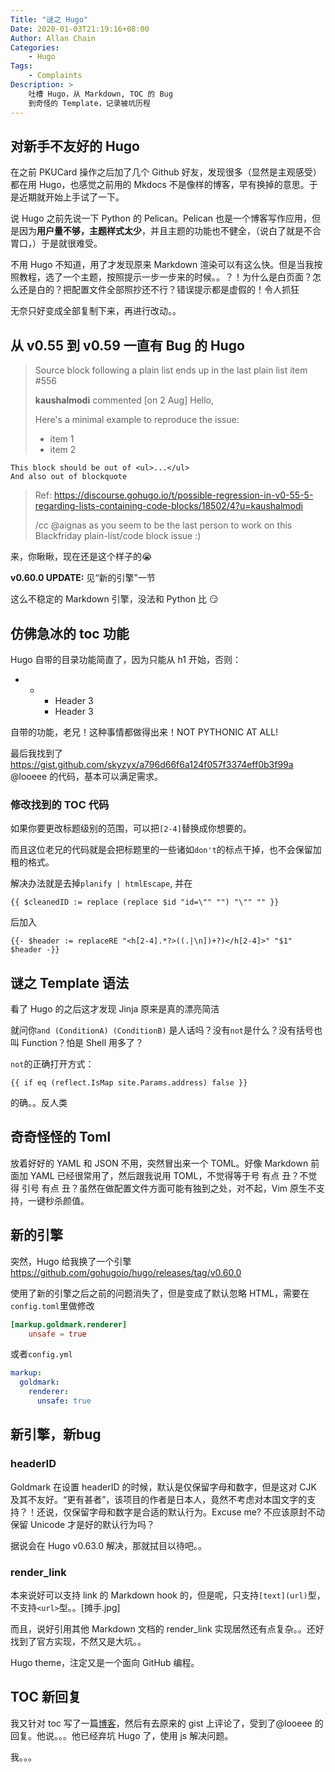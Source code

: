 ```yaml
---
Title: "谜之 Hugo"
Date: 2020-01-03T21:19:16+08:00
Author: Allan Chain
Categories:
    - Hugo
Tags: 
    - Complaints
Description: >
    吐槽 Hugo，从 Markdown, TOC 的 Bug
    到奇怪的 Template，记录被坑历程
---
```


## 对新手不友好的 Hugo

在之前 PKUCard 操作之后加了几个 Github 好友，发现很多（显然是主观感受）都在用 Hugo，也感觉之前用的 Mkdocs 不是像样的博客，早有换掉的意思。于是近期就开始上手试了一下。

说 Hugo 之前先说一下 Python 的 Pelican。Pelican 也是一个博客写作应用，但是因为**用户量不够，主题样式太少**，并且主题的功能也不健全，（说白了就是不合胃口，）于是就很难受。

不用 Hugo 不知道，用了才发现原来 Markdown 渲染可以有这么快。但是当我按照教程，选了一个主题，按照提示一步一步来的时候。。？！为什么是白页面？怎么还是白的？把配置文件全部照抄还不行？错误提示都是虚假的！令人抓狂

无奈只好变成全部复制下来，再进行改动。。

## 从 v0.55 到 v0.59 一直有 Bug 的 Hugo

> Source block following a plain list ends up in the last plain list item #556
> 
> **kaushalmodi** commented [on 2 Aug]
> Hello,
> 
> Here's a minimal example to reproduce the issue:
> 
> -   item 1
> -   item 2
> 
```
This block should be out of <ul>...</ul>
And also out of blockquote
```
> 
> Ref: https://discourse.gohugo.io/t/possible-regression-in-v0-55-5-regarding-lists-containing-code-blocks/18502/4?u=kaushalmodi
> 
> /cc @aignas as you seem to be the last person to work on this Blackfriday plain-list/code block issue :)

来，你瞅瞅，现在还是这个样子的:sob:

**v0.60.0 UPDATE:** 见“新的引擎”一节

这么不稳定的 Markdown 引擎，没法和 Python 比 :smirk:

## 仿佛急冰的 toc 功能

Hugo 自带的目录功能简直了，因为只能从 h1 开始，否则：

<ul><li><ul><li><ul><li>Header 3</li><li>Header 3</li></ul></li></ul></li></ul>

自带的功能，老兄！这种事情都做得出来！NOT PYTHONIC AT ALL!

最后我找到了<https://gist.github.com/skyzyx/a796d66f6a124f057f3374eff0b3f99a> @looeee 的代码，基本可以满足需求。

### 修改找到的 TOC 代码

如果你要更改标题级别的范围，可以把`[2-4]`替换成你想要的。

而且这位老兄的代码就是会把标题里的一些诸如`don't`的标点干掉，也不会保留加粗的格式。

解决办法就是去掉`planify | htmlEscape`, 并在
```django
{{ $cleanedID := replace (replace $id "id=\"" "") "\"" "" }}
```
后加入
```django
{{- $header := replaceRE "<h[2-4].*?>((.|\n])+?)</h[2-4]>" "$1" $header -}}
```

## 谜之 Template 语法

看了 Hugo 的之后这才发现 Jinja 原来是真的漂亮简洁

就问你`and (ConditionA) (ConditionB)` 是人话吗？没有`not`是什么？没有括号也叫 Function？怕是 Shell 用多了？

`not`的正确打开方式：
```django
{{ if eq (reflect.IsMap site.Params.address) false }}
```

的确。。反人类

## 奇奇怪怪的 Toml

放着好好的 YAML 和 JSON 不用，突然冒出来一个 TOML。好像 Markdown 前面加 YAML 已经很常用了，然后跟我说用 TOML，不觉得等于号 有点 丑？不觉得 引号 有点 丑？虽然在做配置文件方面可能有独到之处，对不起，Vim 原生不支持，一键秒杀颜值。

## 新的引擎

突然，Hugo 给我换了一个引擎 <https://github.com/gohugoio/hugo/releases/tag/v0.60.0>

使用了新的引擎之后之前的问题消失了，但是变成了默认忽略 HTML，需要在`config.toml`里做修改

```toml
[markup.goldmark.renderer]
    unsafe = true
```

或者`config.yml`

```yaml
markup:
  goldmark:
    renderer:
      unsafe: true
```
## 新引擎，新bug
### headerID
Goldmark 在设置 headerID 的时候，默认是仅保留字母和数字，但是这对 CJK 及其不友好。“更有甚者”，该项目的作者是日本人，竟然不考虑对本国文字的支持？！还说，仅保留字母和数字是合适的默认行为。Excuse me? 不应该原封不动保留 Unicode 才是好的默认行为吗？

据说会在 Hugo v0.63.0 解决，那就拭目以待吧。。
### render_link
本来说好可以支持 link 的 Markdown hook 的，但是呢，只支持`[text](url)`型，不支持`<url>`型。。\[摊手.jpg\]

而且，说好引用其他 Markdown 文档的 render_link 实现居然还有点复杂。。还好找到了官方实现，不然又是大坑。。

Hugo theme，注定又是一个面向 GitHub 编程。

## TOC 新回复
我又针对 toc 写了一篇[博客](hugo_toc.md)，然后有去原来的 gist 上评论了，受到了@looeee 的回复。他说。。。他已经弃坑 Hugo 了，使用 js 解决问题。

我。。。
